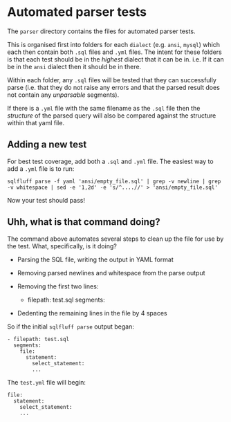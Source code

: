 # Automated parser tests

The `parser` directory contains the files for automated parser tests.

This is organised first into folders for each `dialect` (e.g. `ansi`, `mysql`)
which each then contain both `.sql` files and `.yml` files. The intent for these
folders is that each test should be in the _highest_ dialect that it can be in. i.e.
If it can be in the `ansi` dialect then it should be in there.

Within each folder, any `.sql` files will be tested that they can
successfully parse (i.e. that they do not raise any errors
and that the parsed result does not contain any _unparsable_ segments).

If there is a `.yml` file with the same filename as the `.sql` file
then the _structure_ of the parsed query will also be compared against the structure
within that yaml file.

## Adding a new test

For best test coverage, add both a `.sql` and `.yml` file. The easiest way to
add a `.yml` file is to run:

    sqlfluff parse -f yaml 'ansi/empty_file.sql' | grep -v newline | grep -v whitespace | sed -e '1,2d' -e 's/^....//' > 'ansi/empty_file.sql'

Now your test should pass!

## Uhh, what is that command doing?

The command above automates several steps to clean up the file for use by the
test. What, specifically, is it doing?

* Parsing the SQL file, writing the output in YAML format
* Removing parsed newlines and whitespace from the parse output
* Removing the first two lines:


    - filepath: test.sql
      segments:

* Dedenting the remaining lines in the file by 4 spaces

So if the initial `sqlfluff parse` output began:

    - filepath: test.sql
      segments:
        file:
          statement:
            select_statement:
            ...

The `test.yml` file will begin:

    file:
      statement:
        select_statement:
        ...